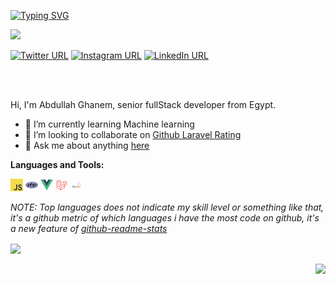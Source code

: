 [![Typing SVG](https://readme-typing-svg.herokuapp.com?color=%23F74A46&lines=Hi+there+%F0%9F%91%8B%2C+I+am+Abdullah+Ghanem;Welcome+to+My+Profile!;Over+6+years+of+programming+experience;Always+learning+new+things+;Laravel+community+member)](https://git.io/typing-svg)

![](https://komarev.com/ghpvc/?username=AbdullahGhanem)


[![Twitter URL](https://img.shields.io/static/v1?color=brightgreen&label=Twitter%20&logo=twitter&logoColor=white&style=for-the-badge&message=Follow)](https://twitter.com/abdullahghanem)
[![Instagram URL](https://img.shields.io/static/v1?color=brightgreen&label=Instagram&logo=Instagram&logoColor=white&style=for-the-badge&message=follow)](https://www.instagram.com/abdullahghanem)
[![LinkedIn URL](https://img.shields.io/static/v1?color=brightgreen&label=linkedin&logo=linkedin&logoColor=white&style=for-the-badge&message=Connect)](https://www.linkedin.com/in/abdullahghanem)

<br />
<br />

Hi, I'm Abdullah Ghanem, senior fullStack developer from Egypt.

- 🌱 I’m currently learning Machine learning
- 👯 I’m looking to collaborate on [Github Laravel Rating](https://github.com/abdullahghanem/rating)
- 💬 Ask me about anything [here](https://github.com/abdullahghanem/abdullahghanem/issues)

**Languages and Tools:**  

<code><img height="20" src="https://raw.githubusercontent.com/github/explore/80688e429a7d4ef2fca1e82350fe8e3517d3494d/topics/javascript/javascript.png"></code>
<code><img height="20" src="https://raw.githubusercontent.com/github/explore/80688e429a7d4ef2fca1e82350fe8e3517d3494d/topics/php/php.png"></code>
<code><img height="20" src="https://raw.githubusercontent.com/github/explore/80688e429a7d4ef2fca1e82350fe8e3517d3494d/topics/vue/vue.png"></code>
<code><img height="20" src="https://raw.githubusercontent.com/github/explore/5c058a388828bb5fde0bcafd4bc867b5bb3f26f3/topics/laravel/laravel.png"></code>
<code><img height="20" src="https://raw.githubusercontent.com/github/explore/80688e429a7d4ef2fca1e82350fe8e3517d3494d/topics/mysql/mysql.png"></code>  

*NOTE: Top languages does not indicate my skill level or something like that, it's a github metric of which languages i have the most code on github, it's a new feature of [github-readme-stats](https://github.com/anuraghazra/github-readme-stats)*

<p align="left" width="45%">
  <a width="45%" align="left" href="https://github.com/abdullahghanem/">
    <img align="center" src="https://github-readme-stats.vercel.app/api?username=abdullahghanem&count_private=true&show_icons=true&theme=vue&hide_border=true" />
  </a> 
</p>

<p align="right" width="45%">
  <a width="45%" align="right" href="https://github.com/abdullahghanem/">
    <img align="center" src="https://github-readme-stats.vercel.app/api/top-langs/?username=abdullahghanem&layout=compact&theme=vue&hide_border=true" />
  </a>
</p>
